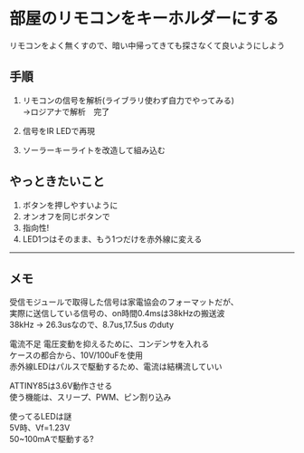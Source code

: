 # 部屋のリモコンをキーホルダーにする
リモコンをよく無くすので、暗い中帰ってきても探さなくて良いようにしよう<br>

## 手順
1. リモコンの信号を解析(ライブラリ使わず自力でやってみる)<br>
->ロジアナで解析　完了<br>

1. 信号をIR LEDで再現<br>
1. ソーラーキーライトを改造して組み込む<br>

## やっときたいこと
1. ボタンを押しやすいように<br>
1. オンオフを同じボタンで<br>
1. 指向性!<br>
1. LED1つはそのまま、もう1つだけを赤外線に変える<br>


---
## メモ
受信モジュールで取得した信号は家電協会のフォーマットだが、<br>
実際に送信している信号の、on時間0.4msは38kHzの搬送波<br>
38kHz -> 26.3usなので、8.7us,17.5us のduty<br>

電流不足
電圧変動を抑えるために、コンデンサを入れる<br>
ケースの都合から、10V/100uFを使用<br>
赤外線LEDはパルスで駆動するため、電流は結構流していい<br>

ATTINY85は3.6V動作させる<br>
使う機能は、スリープ、PWM、ピン割り込み<br>

使ってるLEDは謎<br>
5V時、Vf=1.23V<br>
50~100mAで駆動する?<br>

